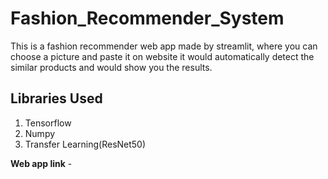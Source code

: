 # Fashion_Recommender_System

This is a fashion recommender web app made by streamlit, where you can choose a picture and paste it on website it would automatically detect the similar products and 
would show you the results.

## Libraries Used
1. Tensorflow
2. Numpy
3. Transfer Learning(ResNet50)

**Web app link** - 
